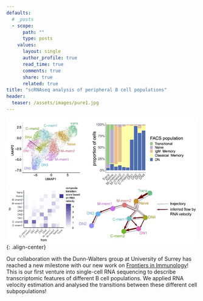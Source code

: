 ```yaml
---
defaults:
  # _posts
  - scope:
      path: ""
      type: posts
    values:
      layout: single
      author_profile: true
      read_time: true
      comments: true
      share: true
      related: true
title: "scRNAseq analysis of peripheral B cell populations"
header:
  teaser: /assets/images/pure1.jpg
---
```


![image-center](/assets/images/pure1.jpg){: .align-center}

Our collaboration with the Dunn-Walters group at University of Surrey has reached a new milestone with our new work on [Frontiers in Immunology](https://doi.org/10.3389/fimmu.2021.602539)! This is our first venture into single-cell RNA sequencing to describe transcriptomic features of different B cell populations. We applied RNA velocity estimation and analysed the transitions between these different cell subpopulations!

